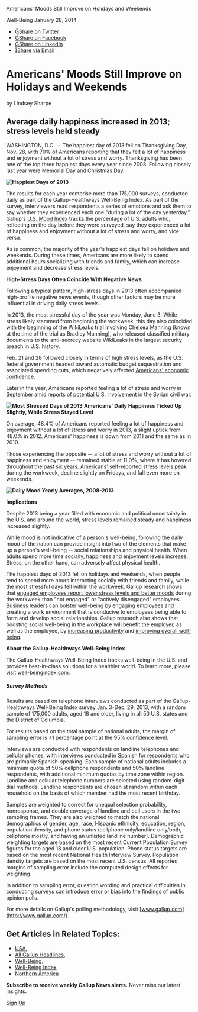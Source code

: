 Americans' Moods Still Improve on Holidays and Weekends

Well-Being
 January 28, 2014

- [Share on Twitter](http://twitter.com/share?url=http%3A%2F%2Fnews.gallup.com%2Fpoll%2F167060%2Famericans-moods-improve-holidays-weekends.aspx%3Futm_source%3Dtwitterbutton%26utm_medium%3Dtwitter%26utm_campaign%3Dsharing&text=Americans%27%20Moods%20Still%20Improve%20on%20Holidays%20and%20Weekends&hashtags=)
- [Share on Facebook](http://www.facebook.com/sharer/sharer.php?u=http%3A%2F%2Fnews.gallup.com%2Fpoll%2F167060%2Famericans-moods-improve-holidays-weekends.aspx%3Futm_source%3Dfacebookbutton%26utm_medium%3Dfacebook%26utm_campaign%3Dsharing&t=Americans%27%20Moods%20Still%20Improve%20on%20Holidays%20and%20Weekends)
- [Share on LinkedIn](http://www.linkedin.com/shareArticle?mini=true&url=http%3A%2F%2Fnews.gallup.com%2Fpoll%2F167060%2Famericans-moods-improve-holidays-weekends.aspx%3Futm_source%3Dlinkedinbutton%26utm_medium%3Dlinkedin%26utm_campaign%3Dsharing&title=Americans%27%20Moods%20Still%20Improve%20on%20Holidays%20and%20Weekends&summary=Americans%27%20self-reported%20daily%20happiness%2C%20on%20average%2C%20ticked%20up%20slightly%20in%202013.%20Thanksgiving%20was%20the%20happiest%20day%2C%20while%20the%20most%20stressful%20days%20often%20coincided%20with%20negative%20news%20events%2C%20such%20as%20the%20federal%20budget%20sequestration.&source=news.gallup.com)
- [Share via Email](http://news.gallup.com/poll/167060/americans-moods-improve-holidays-weekends.aspxmailto:?subject=Gallup:%20Americans%27%20Moods%20Still%20Improve%20on%20Holidays%20and%20Weekends&body=http%3A%2F%2Fnews.gallup.com%2Fpoll%2F167060%2Famericans-moods-improve-holidays-weekends.aspx)

# Americans' Moods Still Improve on Holidays and Weekends

by Lindsey Sharpe

## Average daily happiness increased in 2013; stress levels held steady

WASHINGTON, D.C. -- The happiest day of 2013 fell on Thanksgiving Day, Nov. 28, with 70% of Americans reporting that they felt a lot of happiness and enjoyment without a lot of stress and worry. Thanksgiving has been one of the top three happiest days every year since 2008. Following closely last year were Memorial Day and Christmas Day.

**![Happiest Days of 2013](../_resources/3b26acc91a70779805796f2f1dad0174.png)**

The results for each year comprise more than 175,000 surveys, conducted daily as part of the Gallup-Healthways Well-Being Index. As part of the survey, interviewers read respondents a series of emotions and ask them to say whether they experienced each one "during a lot of the day yesterday." Gallup's [U.S. Mood Index](http://www.gallup.com/poll/151166/Mood-Weekly.aspx) tracks the percentage of U.S. adults who, reflecting on the day before they were surveyed, say they experienced a lot of happiness and enjoyment without a lot of stress and worry, and vice versa.

As is common, the majority of the year's happiest days fell on holidays and weekends. During these times, Americans are more likely to spend additional hours socializing with friends and family, which can increase enjoyment and decrease stress levels.

**High-Stress Days Often Coincide With Negative News**

Following a typical pattern, high-stress days in 2013 often accompanied high-profile negative news events, though other factors may be more influential in driving daily stress levels.

In 2013, the most stressful day of the year was Monday, June 3. While stress likely stemmed from beginning the workweek, this day also coincided with the beginning of the WikiLeaks trial involving Chelsea Manning (known at the time of the trial as Bradley Manning), who released classified military documents to the anti-secrecy website WikiLeaks in the largest security breach in U.S. history.

Feb. 21 and 28 followed closely in terms of high stress levels, as the U.S. federal government headed toward automatic budget sequestration and associated spending cuts, which negatively affected [Americans' economic confidence](http://www.gallup.com/poll/161243/economic-confidence-improves-post-sequester-slip.aspx).

Later in the year, Americans reported feeling a lot of stress and worry in September amid reports of potential U.S. involvement in the Syrian civil war.

**![Most Stressed Days of 2013](../_resources/c73d70df115e8f705f42fb119c599108.png)**
**Americans' Daily Happiness Ticked Up Slightly, While Stress Stayed Level**

On average, 48.4% of Americans reported feeling a lot of happiness and enjoyment without a lot of stress and worry in 2013, a slight uptick from 48.0% in 2012. Americans' happiness is down from 2011 and the same as in 2010.

Those experiencing the opposite -- a lot of stress and worry without a lot of happiness and enjoyment -- remained stable at 11.0%, where it has hovered throughout the past six years. Americans' self-reported stress levels peak during the workweek, decline slightly on Fridays, and fall even more on weekends.

**![Daily Mood Yearly Averages, 2008-2013](../_resources/db7a4768f4581aff2d3ba978c87507f6.png)**

**Implications**

Despite 2013 being a year filled with economic and political uncertainty in the U.S. and around the world, stress levels remained steady and happiness increased slightly.

While mood is not indicative of a person's well-being, following the daily mood of the nation can provide insight into two of the elements that make up a person's well-being -- social relationships and physical health. When adults spend more time socially, happiness and enjoyment levels increase. Stress, on the other hand, can adversely affect physical health.

The happiest days of 2013 fell on holidays and weekends, when people tend to spend more hours interacting socially with friends and family, while the most stressful days fell within the workweek. Gallup research shows that [engaged employees report lower stress levels and better moods](http://www.gallup.com/poll/155924/Mondays-Not-Blue-Engaged-Employees.aspx) during the workweek than "not engaged" or "actively disengaged" employees. Business leaders can bolster well-being by engaging employees and creating a work environment that is conducive to employees being able to form and develop social relationships. Gallup research also shows that boosting social well-being in the workplace will benefit the employer, as well as the employee, by [increasing productivity](http://news.gallup.com/businessjournal/139373/business-case-wellbeing.aspx#2) and [improving overall well-being](http://thechairmansblog.gallup.com/2014/01/why-companies-are-losing-218-billion.html).

**About the Gallup-Healthways Well-Being Index**

The Gallup-Healthways Well-Being Index tracks well-being in the U.S. and provides best-in-class solutions for a healthier world. To learn more, please visit [well-beingindex.com](http://www.well-beingindex.com/).

##### Survey Methods

Results are based on telephone interviews conducted as part of the Gallup-Healthways Well-Being Index survey Jan. 3-Dec. 29, 2013, with a random sample of 175,000 adults, aged 18 and older, living in all 50 U.S. states and the District of Columbia.

For results based on the total sample of national adults, the margin of sampling error is ±1 percentage point at the 95% confidence level.

Interviews are conducted with respondents on landline telephones and cellular phones, with interviews conducted in Spanish for respondents who are primarily Spanish-speaking. Each sample of national adults includes a minimum quota of 50% cellphone respondents and 50% landline respondents, with additional minimum quotas by time zone within region. Landline and cellular telephone numbers are selected using random-digit-dial methods. Landline respondents are chosen at random within each household on the basis of which member had the most recent birthday.

Samples are weighted to correct for unequal selection probability, nonresponse, and double coverage of landline and cell users in the two sampling frames. They are also weighted to match the national demographics of gender, age, race, Hispanic ethnicity, education, region, population density, and phone status (cellphone only/landline only/both, cellphone mostly, and having an unlisted landline number). Demographic weighting targets are based on the most recent Current Population Survey figures for the aged 18 and older U.S. population. Phone status targets are based on the most recent National Health Interview Survey. Population density targets are based on the most recent U.S. census. All reported margins of sampling error include the computed design effects for weighting.

In addition to sampling error, question wording and practical difficulties in conducting surveys can introduce error or bias into the findings of public opinion polls.

For more details on Gallup's polling methodology, visit [www.gallup.com](http://www.gallup.com/).

## Get Articles in Related Topics:

- [USA](http://news.gallup.com/topic/country_usa.aspx),
- [All Gallup Headlines](http://news.gallup.com/topic/all_gallup_headlines.aspx),
- [Well-Being](http://news.gallup.com/topic/category_wellbeing.aspx),
- [Well-Being Index](http://news.gallup.com/topic/well_being_index.aspx),
- [Northern America](http://news.gallup.com/topic/world_region_northern_america.aspx)

**Subscribe to receive weekly Gallup News alerts.**
Never miss our latest insights.

[Sign Up](http://news.gallup.com/registration/default.aspx?g_source=subscribeblurb&g_medium=newsv9&g_campaign=articlebottom)